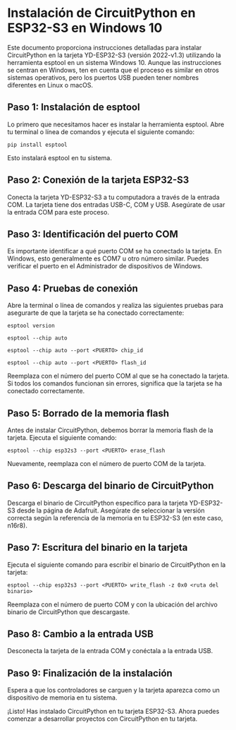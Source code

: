 # Instalación de CircuitPython en ESP32-S3 en Windows 10

Este documento proporciona instrucciones detalladas para instalar CircuitPython en la tarjeta YD-ESP32-S3 (versión 2022-v1.3) utilizando la herramienta esptool en un sistema Windows 10. Aunque las instrucciones se centran en Windows, ten en cuenta que el proceso es similar en otros sistemas operativos, pero los puertos USB pueden tener nombres diferentes en Linux o macOS.

## Paso 1: Instalación de esptool
Lo primero que necesitamos hacer es instalar la herramienta esptool. Abre tu terminal o línea de comandos y ejecuta el siguiente comando:

```pip install esptool```

Esto instalará esptool en tu sistema.

## Paso 2: Conexión de la tarjeta ESP32-S3
Conecta la tarjeta YD-ESP32-S3 a tu computadora a través de la entrada COM. La tarjeta tiene dos entradas USB-C, COM y USB. Asegúrate de usar la entrada COM para este proceso.

## Paso 3: Identificación del puerto COM
Es importante identificar a qué puerto COM se ha conectado la tarjeta. En Windows, esto generalmente es COM7 u otro número similar. Puedes verificar el puerto en el Administrador de dispositivos de Windows.

## Paso 4: Pruebas de conexión
Abre la terminal o línea de comandos y realiza las siguientes pruebas para asegurarte de que la tarjeta se ha conectado correctamente:

```esptool version``` 

```esptool --chip auto```

```esptool --chip auto --port <PUERTO> chip_id```

```esptool --chip auto --port <PUERTO> flash_id```

Reemplaza <PUERTO> con el número del puerto COM al que se ha conectado la tarjeta. Si todos los comandos funcionan sin errores, significa que la tarjeta se ha conectado correctamente.

## Paso 5: Borrado de la memoria flash
Antes de instalar CircuitPython, debemos borrar la memoria flash de la tarjeta. Ejecuta el siguiente comando:

```esptool --chip esp32s3 --port <PUERTO> erase_flash```

Nuevamente, reemplaza <PUERTO> con el número de puerto COM de la tarjeta.

## Paso 6: Descarga del binario de CircuitPython
Descarga el binario de CircuitPython específico para la tarjeta YD-ESP32-S3 desde la página de Adafruit. Asegúrate de seleccionar la versión correcta según la referencia de la memoria en tu ESP32-S3 (en este caso, n16r8).

## Paso 7: Escritura del binario en la tarjeta
Ejecuta el siguiente comando para escribir el binario de CircuitPython en la tarjeta:

```esptool --chip esp32s3 --port <PUERTO> write_flash -z 0x0 <ruta del binario>```

Reemplaza <PUERTO> con el número de puerto COM y <ruta del binario> con la ubicación del archivo binario de CircuitPython que descargaste.

## Paso 8: Cambio a la entrada USB
Desconecta la tarjeta de la entrada COM y conéctala a la entrada USB.

## Paso 9: Finalización de la instalación
Espera a que los controladores se carguen y la tarjeta aparezca como un dispositivo de memoria en tu sistema.

¡Listo! Has instalado CircuitPython en tu tarjeta ESP32-S3. Ahora puedes comenzar a desarrollar proyectos con CircuitPython en tu tarjeta.
